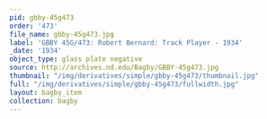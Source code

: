 ```yaml
---
pid: gbby-45g473
order: '473'
file_name: gbby-45g473.jpg
label: 'GBBY 45G/473: Robert Bernard: Track Player - 1934'
_date: '1934'
object_type: glass plate negative
source: http://archives.nd.edu/Bagby/GBBY-45g473.jpg
thumbnail: "/img/derivatives/simple/gbby-45g473/thumbnail.jpg"
full: "/img/derivatives/simple/gbby-45g473/fullwidth.jpg"
layout: bagby_item
collection: bagby
---
```

